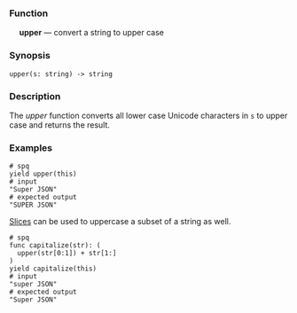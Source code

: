 ### Function

&emsp; **upper** &mdash; convert a string to upper case

### Synopsis

```
upper(s: string) -> string
```

### Description

The _upper_ function converts all lower case Unicode characters in `s`
to upper case and returns the result.

### Examples

```mdtest-spq
# spq
yield upper(this)
# input
"Super JSON"
# expected output
"SUPER JSON"
```

[Slices](../expressions.md#slices) can be used to uppercase a subset of a string as well.

```mdtest-spq
# spq
func capitalize(str): (
  upper(str[0:1]) + str[1:]
)
yield capitalize(this)
# input
"super JSON"
# expected output
"Super JSON"
```
